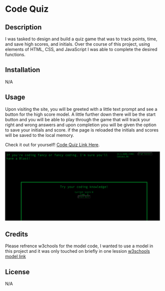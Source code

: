 # Code Quiz

## Description

I was tasked to design and build a quiz game that was to track points, time, and save high scores, and initials. Over the course of this project, using elements of HTML, CSS, and JavaScript I was able to complete the desired functions.

## Installation

N/A

## Usage

Upon visiting the site, you will be greeted with a little text prompt and see a button for the high score model. A little further down there will be the start button and you will be able to play through the game that will track your right and wrong answers and upon completion you will be given the option to save your initials and score. if the page is reloaded the initials and scores will be saved to the local memory.

Check it out for yourself! [Code Quiz Link Here](https://philippwinston.github.io/Code-Quiz/).

![alt text](./Assets/images/code-quiz-start.jpeg)
## Credits

Please refrence w3chools for the model code, I wanted to use a model in this project and it was only touched on briefly in one lession [w3schools model link ](https://www.w3schools.com/howto/howto_css_modals.asp)

## License

N/A
